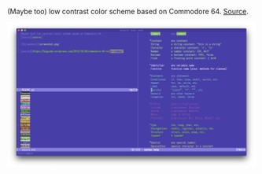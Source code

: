 (Maybe too) low contrast color scheme based on Commodore 64.
[Source][source].

![Screenshot](screenshot.png)

[source]: https://bigcode.wordpress.com/2016/10/30/commodore-64-color-codes/
